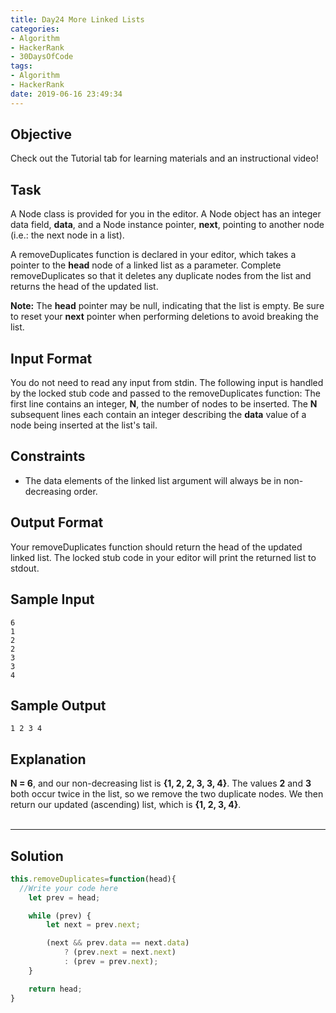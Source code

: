 ```yaml
---
title: Day24 More Linked Lists
categories:
- Algorithm
- HackerRank
- 30DaysOfCode
tags:
- Algorithm
- HackerRank
date: 2019-06-16 23:49:34
---
```


## Objective

Check out the Tutorial tab for learning materials and an instructional video!


## Task

A Node class is provided for you in the editor. A Node object has an integer data field, **data**, and a Node instance pointer, **next**, pointing to another node (i.e.: the next node in a list).

A removeDuplicates function is declared in your editor, which takes a pointer to the **head** node of a linked list as a parameter. Complete removeDuplicates so that it deletes any duplicate nodes from the list and returns the head of the updated list.

**Note:** The **head** pointer may be null, indicating that the list is empty. Be sure to reset your **next** pointer when performing deletions to avoid breaking the list.


## Input Format

You do not need to read any input from stdin. The following input is handled by the locked stub code and passed to the removeDuplicates function: 
The first line contains an integer, **N**, the number of nodes to be inserted. 
The **N** subsequent lines each contain an integer describing the **data** value of a node being inserted at the list's tail.


## Constraints

- The data elements of the linked list argument will always be in non-decreasing order.


## Output Format

Your removeDuplicates function should return the head of the updated linked list. The locked stub code in your editor will print the returned list to stdout.


## Sample Input

```
6
1
2
2
3
3
4
```

## Sample Output

```
1 2 3 4
```


## Explanation

**N = 6**, and our non-decreasing list is **{1, 2, 2, 3, 3, 4}**. The values **2** and **3** both occur twice in the list, so we remove the two duplicate nodes. We then return our updated (ascending) list, which is **{1, 2, 3, 4}**.
<br/>
<br/>

---

## Solution

```javascript
this.removeDuplicates=function(head){
  //Write your code here
    let prev = head;

    while (prev) {
        let next = prev.next;

        (next && prev.data == next.data)
            ? (prev.next = next.next)
            : (prev = prev.next);
    }

    return head;
}
```